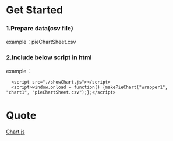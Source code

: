 # Get Started
### 1.Prepare data(csv file)
example：pieChartSheet.csv
### 2.Include below script in html
example：
```html:hrml
  <script src="./showChart.js"></script>
  <script>window.onload = function() {makePieChart("wrapper1", "chart1", "pieChartSheet.csv");};</script>
```
# Quote
[Chart.js](https://github.com/chartjs/Chart.js)

